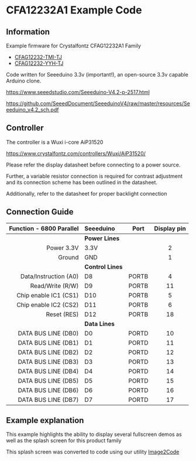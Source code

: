 # CFA12232A1 Example Code

## Information
Example firmware for Crystalfontz CFAG12232A1 Family 
- [CFAG12232-TMI-TJ](https://www.crystalfontz.com/product/cfag12232A1tmitj)
- [CFAG12232-YYH-TJ](https://www.crystalfontz.com/product/cfag12232A1yyhtj)

Code written for Seeeduino 3.3v (important!), an open-source 3.3v capable Arduino clone.

https://www.seeedstudio.com/Seeeduino-V4.2-p-2517.html

https://github.com/SeeedDocument/SeeeduinoV4/raw/master/resources/Seeeduino_v4.2_sch.pdf

## Controller
The controller is a Wuxi i-core AiP31520

https://www.crystalfontz.com/controllers/Wuxi/AiP31520/

Please refer the display datasheet before connecting to a power source.

Further, a variable resistor connection is required for contrast adjustment and its connection scheme has been outlined in the datasheet.

Additionally, refer to the datasheet for proper backlight connection

## Connection Guide
|  Function - 6800 Parallel        | Seeeduino | Port  | Display pin |
| -------------------------------: |:----------|:-----:|:-----------:|
|                                  |**Power Lines**                  |
|  Power 3.3V                      | 3.3V      |       |  2          |
|  Ground                          | GND       |       |  1          |
|                                  |**Control Lines**                |
|  Data/Instruction (A0)           | D8        | PORTB |  4          |
|  Read/Write       (R/W)          | D9        | PORTB |  11         |
|  Chip enable IC1  (CS1)          | D10       | PORTB |  5          |
|  Chip enable IC2  (CS2)          | D11       | PORTB |  6          |
|  Reset            (RES)          | D12       | PORTB |  18         |
|                                  |**Data Lines**                   |
|  DATA BUS LINE (DB0)             | D0        | PORTD |  10         |
|  DATA BUS LINE (DB1)             | D1        | PORTD |  11         |
|  DATA BUS LINE (DB2)             | D2        | PORTD |  12         |
|  DATA BUS LINE (DB3)             | D3        | PORTD |  13         |
|  DATA BUS LINE (DB4)             | D4        | PORTD |  14         |
|  DATA BUS LINE (DB5)             | D5        | PORTD |  15         |
|  DATA BUS LINE (DB6)             | D6        | PORTD |  16         |
|  DATA BUS LINE (DB7)             | D7        | PORTD |  17         |

## Example explanation
This example highlights the ability to display several fullscreen demos as well as the splash screen for this product family

This splash screen was converted to code using our utility [Image2Code](https://github.com/crystalfontz/Image2Code)